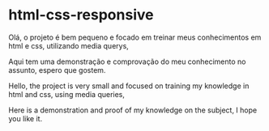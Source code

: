 # html-css-responsive


Olá, o projeto é bem pequeno e focado em treinar meus conhecimentos em html e css, utilizando media querys, 

Aqui tem uma demonstração e comprovação do meu conhecimento no assunto, espero que gostem.



Hello, the project is very small and focused on training my knowledge in html and css, using media queries,

Here is a demonstration and proof of my knowledge on the subject, I hope you like it.
